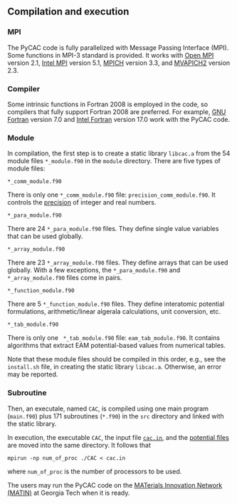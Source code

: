 ## Compilation and execution

### MPI

The PyCAC code is fully parallelized with Message Passing Interface (MPI). Some functions in MPI-3 standard is provided. It works with [Open MPI](https://www.open-mpi.org) version 2.1, [Intel MPI](https://software.intel.com/en-us/intel-mpi-library) version 5.1, [MPICH](https://www.mpich.org) version 3.3, and [MVAPICH2](http://mvapich.cse.ohio-state.edu) version 2.3.

### Compiler

Some intrinsic functions in Fortran 2008 is employed in the code, so compilers that fully support Fortran 2008 are preferred. For example, [GNU Fortran](https://gcc.gnu.org/fortran) version 7.0 and [Intel Fortran](https://software.intel.com/en-us/fortran-compilers) version 17.0 work with the PyCAC code.

### Module

In compilation, the first step is to create a static library `libcac.a` from the 54 module files `*_module.f90` in the `module` directory. There are five types of module files:

	*_comm_module.f90

There is only one `*_comm_module.f90` file: `precision_comm_module.f90`. It controls the [precision](precision.md) of integer and real numbers.

	*_para_module.f90
	
There are 24 `*_para_module.f90` files. They define single value variables that can be used globally.

	*_array_module.f90

There are 23 `*_array_module.f90` files. They define arrays that can be used globally. With a few exceptions, the `*_para_module.f90` and `*_array_module.f90` files come in pairs.

	*_function_module.f90

There are 5 `*_function_module.f90` files. They define interatomic potential formulations, arithmetic/linear algerala calculations, unit conversion, etc.

	*_tab_module.f90

There is only one `	*_tab_module.f90` file: `eam_tab_module.f90`. It contains algorithms that extract EAM potential-based values from numerical tables. 

Note that these module files should be compiled in this order, e.g., see the `install.sh` file, in creating the static library `libcac.a`. Otherwise, an error may be reported.

### Subroutine

Then, an executale, named `CAC`, is compiled using one main program (`main.f90`) plus 171 subroutines (`*.f90`) in the `src` directory and linked with the static library.

In execution, the executable `CAC`, the input file [`cac.in`](../chapter5/README.md), and the [potential files](../chapter3/input.md) are moved into the same directory. It follows that

	mpirun -np num_of_proc ./CAC < cac.in
	
where `num_of_proc` is the number of processors to be used.

The users may run the PyCAC code on the [MATerials Innovation Network (MATIN)](https://matin.gatech.edu) at Georgia Tech when it is ready.